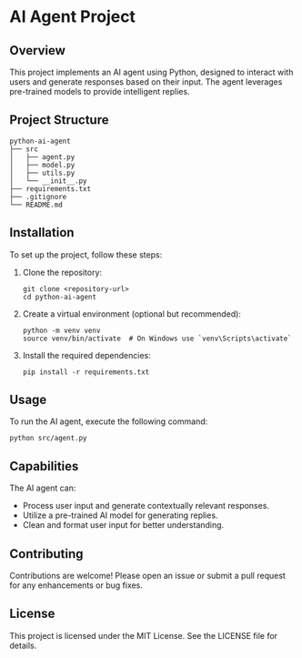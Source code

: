 # AI Agent Project

## Overview
This project implements an AI agent using Python, designed to interact with users and generate responses based on their input. The agent leverages pre-trained models to provide intelligent replies.

## Project Structure
```
python-ai-agent
├── src
│   ├── agent.py
│   ├── model.py
│   ├── utils.py
│   └── __init__.py
├── requirements.txt
├── .gitignore
└── README.md
```

## Installation
To set up the project, follow these steps:

1. Clone the repository:
   ```
   git clone <repository-url>
   cd python-ai-agent
   ```

2. Create a virtual environment (optional but recommended):
   ```
   python -m venv venv
   source venv/bin/activate  # On Windows use `venv\Scripts\activate`
   ```

3. Install the required dependencies:
   ```
   pip install -r requirements.txt
   ```

## Usage
To run the AI agent, execute the following command:
```
python src/agent.py
```

## Capabilities
The AI agent can:
- Process user input and generate contextually relevant responses.
- Utilize a pre-trained AI model for generating replies.
- Clean and format user input for better understanding.

## Contributing
Contributions are welcome! Please open an issue or submit a pull request for any enhancements or bug fixes.

## License
This project is licensed under the MIT License. See the LICENSE file for details.
